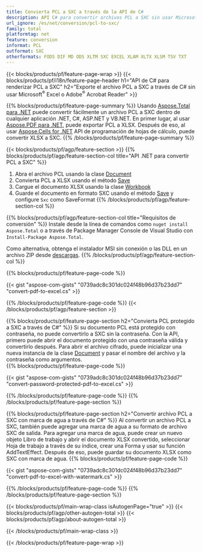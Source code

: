 ```yaml
---
title: Convierta PCL a SXC a través de la API de C#
description: API C# para convertir archivos PCL a SXC sin usar Microsoft Excel o Adobe Reader
url_ignore: /es/net/conversion/pcl-to-sxc/
family: total
platformtag: net
feature: conversion
informat: PCL
outformat: SXC
otherformats: FODS DIF MD ODS XLTM SXC EXCEL XLAM XLTX XLSM TSV TXT
---
```

{{< blocks/products/pf/feature-page-wrap >}}
{{< blocks/products/pf/i18n/feature-page-header h1="API de C# para renderizar PCL a SXC" h2="Exporte el archivo PCL a SXC a través de C# sin usar Microsoft<sup>&reg;</sup> Excel o Adobe<sup>&reg;</sup> Acrobat Reader" >}}

{{% blocks/products/pf/feature-page-summary %}}
Usando [Aspose.Total para .NET](https://products.aspose.com/total/net/) puede convertir fácilmente un archivo PCL a SXC dentro de cualquier aplicación .NET, C#, ASP.NET y VB.NET. En primer lugar, al usar [Aspose.PDF para .NET](https://products.aspose.com/pdf/net/), puede exportar PCL a XLSX. Después de eso, al usar [Aspose.Cells for .NET](https://products.aspose.com/cells/net/) API de programación de hojas de cálculo, puede convertir XLSX a SXC.
{{% /blocks/products/pf/feature-page-summary  %}}

{{< blocks/products/pf/agp/feature-section >}}
{{% blocks/products/pf/agp/feature-section-col title="API .NET para convertir PCL a SXC" %}}
1. Abra el archivo PCL usando la clase [Document](https://reference.aspose.com/pdf/net/aspose.pdf/document)
2. Convierta PCL a XLSX usando el método [Save](https://reference.aspose.com/pdf/net/aspose.pdf.document/save/methods/5)
3. Cargue el documento XLSX usando la clase [Workbook](https://reference.aspose.com/cells/net/aspose.cells/workbook)
4. Guarde el documento en formato SXC usando el método [Save](https://reference.aspose.com/cells/net/aspose.cells.workbook/save/methods/4) y configure `Sxc` como SaveFormat
{{% /blocks/products/pf/agp/feature-section-col %}}

{{% blocks/products/pf/agp/feature-section-col title="Requisitos de conversión" %}}
Instale desde la línea de comandos como ```nuget install Aspose.Total``` o a través de Package Manager Console de Visual Studio con ```Install-Package Aspose.Total```.

Como alternativa, obtenga el instalador MSI sin conexión o las DLL en un archivo ZIP desde [descargas](https://releases.aspose.com/total/net).
{{% /blocks/products/pf/agp/feature-section-col %}}

{{% blocks/products/pf/feature-page-code %}}

{{< gist "aspose-com-gists" "0739adc8c301dc024f48b96d37b23dd7" "convert-pdf-to-excel.cs" >}}


{{% /blocks/products/pf/feature-page-code %}}
{{< /blocks/products/pf/agp/feature-section >}}

{{% blocks/products/pf/feature-page-section  h2="Convierta PCL protegido a SXC a través de C#" %}}
Si su documento PCL está protegido con contraseña, no puede convertirlo a SXC sin la contraseña. Con la API, primero puede abrir el documento protegido con una contraseña válida y convertirlo después. Para abrir el archivo cifrado, puede inicializar una nueva instancia de la clase [Document](https://reference.aspose.com/pdf/net/aspose.pdf/document) y pasar el nombre del archivo y la contraseña como argumentos.  
{{% blocks/products/pf/feature-page-code %}}

{{< gist "aspose-com-gists" "0739adc8c301dc024f48b96d37b23dd7" "convert-password-protected-pdf-to-excel.cs" >}}

{{% /blocks/products/pf/feature-page-code  %}}
{{% /blocks/products/pf/feature-page-section %}}

{{% blocks/products/pf/feature-page-section  h2="Convertir archivo PCL a SXC con marca de agua a través de C#" %}}
Al convertir un archivo PCL a SXC, también puede agregar una marca de agua a su formato de archivo SXC de salida. Para agregar una marca de agua, puede crear un nuevo objeto Libro de trabajo y abrir el documento XLSX convertido, seleccionar Hoja de trabajo a través de su índice, crear una Forma y usar su función AddTextEffect. Después de eso, puede guardar su documento XLSX como SXC con marca de agua. 
{{% blocks/products/pf/feature-page-code %}}

{{< gist "aspose-com-gists" "0739adc8c301dc024f48b96d37b23dd7" "convert-pdf-to-excel-with-watermark.cs" >}}

{{% /blocks/products/pf/feature-page-code  %}}
{{% /blocks/products/pf/feature-page-section %}}

{{< blocks/products/pf/main-wrap-class isAutogenPage="true" >}}
{{< blocks/products/pf/agp/other-autogen-total >}}
{{< blocks/products/pf/agp/about-autogen-total >}}

{{< /blocks/products/pf/main-wrap-class >}}

{{< /blocks/products/pf/feature-page-wrap >}}